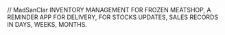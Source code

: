 // MadSanClar
INVENTORY MANAGEMENT FOR FROZEN MEATSHOP, A REMINDER APP FOR DELIVERY, FOR STOCKS UPDATES, SALES RECORDS IN DAYS, WEEKS, MONTHS.
